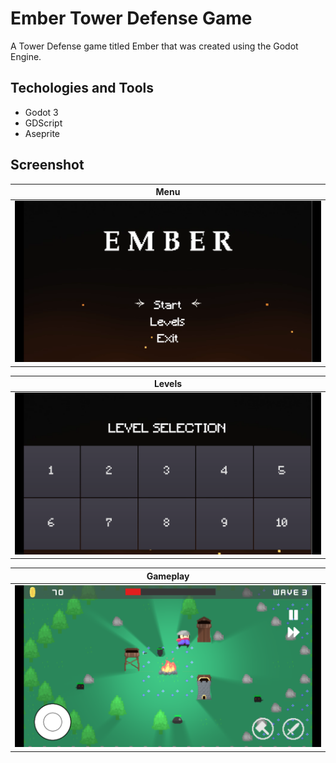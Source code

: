 # Ember Tower Defense Game 

A Tower Defense game titled Ember that was created using the Godot Engine.

## Techologies and Tools
- Godot 3
- GDScript
- Aseprite


##  Screenshot

| Menu       |
| ---------- |
|![Menu](screenshot1.png)|

| Levels |
| ------ |
|![Levels](screenshot2.png) |

| Gameplay   |
| ---------- | 
|![Gameplay](screenshot3.png) |
